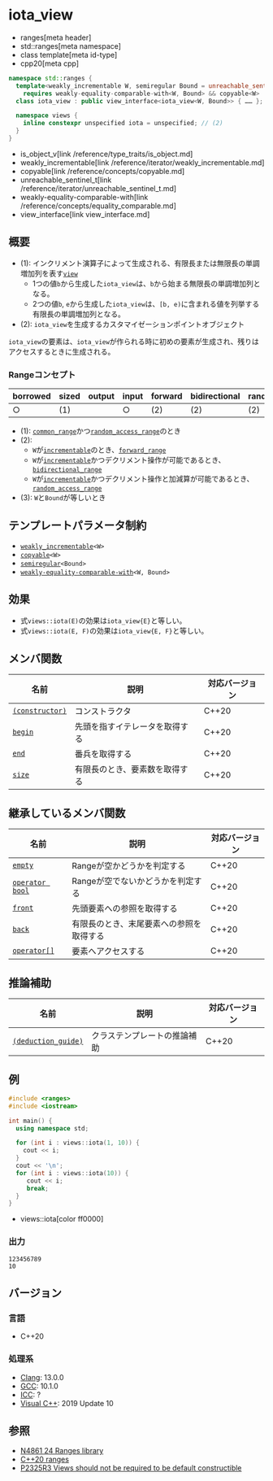# iota_view
* ranges[meta header]
* std::ranges[meta namespace]
* class template[meta id-type]
* cpp20[meta cpp]

```cpp
namespace std::ranges {
  template<weakly_incrementable W, semiregular Bound = unreachable_sentinel_t>
    requires weakly-equality-comparable-with<W, Bound> && copyable<W>
  class iota_view : public view_interface<iota_view<W, Bound>> { …… }; // (1)

  namespace views {
    inline constexpr unspecified iota = unspecified; // (2)
  }
}
```
* is_object_v[link /reference/type_traits/is_object.md]
* weakly_incrementable[link /reference/iterator/weakly_incrementable.md]
* copyable[link /reference/concepts/copyable.md]
* unreachable_sentinel_t[link /reference/iterator/unreachable_sentinel_t.md]
* weakly-equality-comparable-with[link /reference/concepts/equality_comparable.md]
* view_interface[link view_interface.md]

## 概要
- (1): インクリメント演算子によって生成される、有限長または無限長の単調増加列を表す[`view`](view.md)
    - 1つの値`b`から生成した`iota_view`は、`b`から始まる無限長の単調増加列となる。
    - 2つの値`b`, `e`から生成した`iota_view`は、`[b, e)`に含まれる値を列挙する有限長の単調増加列となる。
- (2): `iota_view`を生成するカスタマイゼーションポイントオブジェクト

`iota_view`の要素は、`iota_view`が作られる時に初めの要素が生成され、残りはアクセスするときに生成される。

### Rangeコンセプト

| borrowed | sized | output | input | forward | bidirectional | random_access | contiguous | common | viewable | view |
|----------|-------|--------|-------|---------|---------------|---------------|------------|--------|----------|------|
| ○       | (1)   |        | ○    | (2)     | (2)           | (2)           |            | (3)    | ○       | ○   |

- (1): [`common_range`](common_range.md)かつ[`random_access_range`](random_access_range.md)のとき
- (2):
    - `W`が[`incrementable`](/reference/iterator/incrementable.md)のとき、[`forward_range`](forward_range.md)
    - `W`が[`incrementable`](/reference/iterator/incrementable.md)かつデクリメント操作が可能であるとき、[`bidirectional_range`](bidirectional_range.md)
    - `W`が[`incrementable`](/reference/iterator/incrementable.md)かつデクリメント操作と加減算が可能であるとき、[`random_access_range`](random_access_range.md)
- (3): `W`と`Bound`が等しいとき

## テンプレートパラメータ制約
- [`weakly_incrementable`](/reference/type_traits/is_object.md)`<W>`
- [`copyable`](/reference/concepts/copyable.md)`<W>`
- [`semiregular`](/reference/concepts/semiregular.md)`<Bound>`
- [`weakly-equality-comparable-with`](/reference/concepts/equality_comparable.md)`<W, Bound>`

## 効果

- 式`views::iota(E)`の効果は`iota_view{E}`と等しい。
- 式`views::iota(E, F)`の効果は`iota_view{E, F}`と等しい。

## メンバ関数

| 名前                                             | 説明                             | 対応バージョン |
|--------------------------------------------------|----------------------------------|----------------|
| [`(constructor)`](iota_view/op_constructor.md.nolink)  | コンストラクタ                   | C++20          |
| [`begin`](iota_view/begin.md.nolink)                   | 先頭を指すイテレータを取得する   | C++20          |
| [`end`](iota_view/end.md.nolink)                       | 番兵を取得する                   | C++20          |
| [`size`](iota_view/size.md.nolink)                     | 有限長のとき、要素数を取得する   | C++20          |

## 継承しているメンバ関数

| 名前                                         | 説明                                     | 対応バージョン |
|----------------------------------------------|------------------------------------------|----------------|
| [`empty`](view_interface/empty.md)           | Rangeが空かどうかを判定する              | C++20          |
| [`operator bool`](view_interface/op_bool.md) | Rangeが空でないかどうかを判定する        | C++20          |
| [`front`](view_interface/front.md)           | 先頭要素への参照を取得する               | C++20          |
| [`back`](view_interface/back.md)             | 有限長のとき、末尾要素への参照を取得する | C++20          |
| [`operator[]`](view_interface/op_at.md)      | 要素へアクセスする                       | C++20          |

## 推論補助

| 名前                                                  | 説明                         | 対応バージョン |
|-------------------------------------------------------|------------------------------|----------------|
| [`(deduction_guide)`](iota_view/op_deduction_guide.md.nolink) | クラステンプレートの推論補助 | C++20          |

## 例
```cpp example
#include <ranges>
#include <iostream>

int main() {
  using namespace std;

  for (int i : views::iota(1, 10)) {
    cout << i;
  }
  cout << '\n';
  for (int i : views::iota(10)) {
     cout << i;
     break;
  }
}
```
* views::iota[color ff0000]

### 出力
```
123456789
10
```

## バージョン
### 言語
- C++20

### 処理系
- [Clang](/implementation.md#clang): 13.0.0
- [GCC](/implementation.md#gcc): 10.1.0
- [ICC](/implementation.md#icc): ?
- [Visual C++](/implementation.md#visual_cpp): 2019 Update 10

## 参照
- [N4861 24 Ranges library](https://timsong-cpp.github.io/cppwp/n4861/ranges)
- [C++20 ranges](https://techbookfest.org/product/5134506308665344)
- [P2325R3 Views should not be required to be default constructible](http://www.open-std.org/jtc1/sc22/wg21/docs/papers/2021/p2325r3.html)
